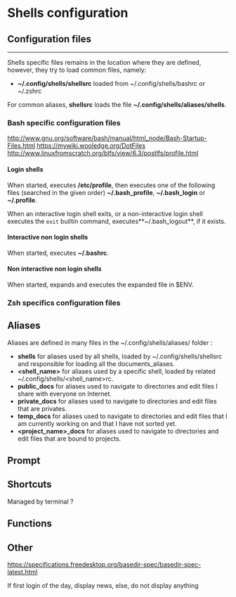 # Shells configuration

## Configuration files
---

Shells specific files remains in the location where they are defined, however, they try to load common files, namely:
  - **~/.config/shells/shellsrc** loaded from ~/.config/shells/bashrc or ~/.zshrc

For common aliases, **shellsrc** loads the file **~/.config/shells/aliases/shells**.

### Bash specific configuration files

http://www.gnu.org/software/bash/manual/html_node/Bash-Startup-Files.html
https://mywiki.wooledge.org/DotFiles
http://www.linuxfromscratch.org/blfs/view/6.3/postlfs/profile.html

#### Login shells

When started, executes **/etc/profile**, then executes one of the following files (searched in the given order) **~/.bash_profile**, **~/.bash_login** or **~/.profile**.

When an interactive login shell exits, or a non-interactive login shell executes the `exit` builtin command, executes**~/.bash_logout**, if it exists.

#### Interactive non login shells

When started, executes **~/.bashrc**.

#### Non interactive non login shells

When started, expands and executes the expanded file in $ENV.

### Zsh specifics configuration files

## Aliases

Aliases are defined in many files in the ~/.config/shells/aliases/ folder :
  - **shells** for aliases used by all shells, loaded by ~/.config/shells/shellsrc and responsible for loading all the documents_aliases.
  - **<shell_name>** for aliases used by a specific shell, loaded by related ~/.config/shells/<shell_name>rc.
  - **public_docs** for aliases used to navigate to directories and edit files I share with everyone on Internet.
  - **private_docs** for aliases used to navigate to directories and edit files that are privates.
  - **temp_docs** for aliases used to navigate to directories and edit files that I am currently working on and that I have not sorted yet.
  - **<project_name>_docs** for aliases used to navigate to directories and edit files that are bound to projects.
  
## Prompt

## Shortcuts
Managed by terminal ?

## Functions

## Other
https://specifications.freedesktop.org/basedir-spec/basedir-spec-latest.html

If first login of the day, display news, else, do not display anything
